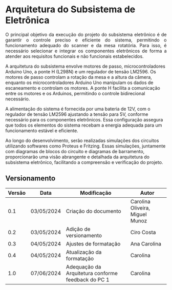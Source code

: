 # Arquitetura do Subsistema de Eletrônica

<p style="text-align:justify;">
O principal objetivo da execução do projeto do subsistema eletrônico é de garantir o controle preciso e eficiente do sistema, permitindo o funcionamento adequado do scanner e da mesa rotatória. Para isso, é necessário selecionar e integrar os componentes eletrônicos de forma a atender aos requisitos funcionais e não funcionais estabelecidos.

A arquitetura do subsistema envolve motores de passo, microcontroladores Arduino Uno, a ponte H (L298N) e um regulador de tensão LM2596. Os motores de passo controlam a rotação da mesa e a altura da câmera, enquanto os microcontroladores Arduino Uno manipulam os dados de escaneamento e controlam os motores. A ponte H facilita a comunicação entre os motores e os Arduinos, permitindo o controle bidirecional necessário.

A alimentação do sistema é fornecida por uma bateria de 12V, com o regulador de tensão LM2596 ajustando a tensão para 5V, conforme necessário para os componentes eletrônicos. Essa configuração assegura que todos os elementos do sistema recebam a energia adequada para um funcionamento estável e eficiente.

Ao longo do desenvolvimento, serão realizadas simulações dos circuitos utilizando softwares como Proteus e Fritzing. Essas simulações, juntamente com diagramas de blocos do circuito e diagramas de barramento, proporcionarão uma visão abrangente e detalhada da arquitetura do subsistema eletrônico, facilitando a compreensão e verificação do projeto. 
</p>

## Versionamento

| Versão | Data       | Modificação             | Autor       |
| ------ | ---------- | ----------------------- | ----------- |
| 0.1    | 03/05/2024 | Criação do documento    | Carolina Oliveira, Miguel Munoz |
| 0.2    | 03/05/2024 | Adição de versionamento | Ciro Costa  |
| 0.3    | 04/05/2024 | Ajustes de formatação | Ana Carolina |
| 0.4    | 04/05/2024 | Atualização da formatação | Carolina |
| 1.0    | 07/06/2024 | Adequação da Arquitetura conforme feedback do PC 1 | Carolina |
